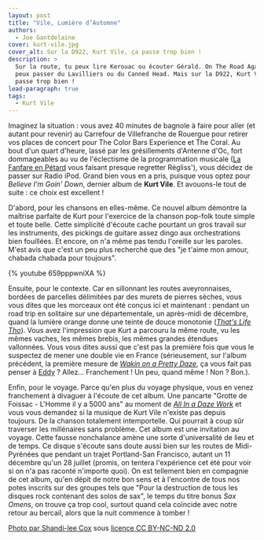 ```yaml
---
layout: post
title: "Vile, Lumière d’Automne"
authors:
  - Joe Gantdelaine
cover: kurt-vile.jpg
cover_alt: Sur la D922, Kurt Vile, ça passe trop bien !
description: >
  Sur la route, tu peux lire Kerouac ou écouter Gérald. On The Road Again, tu
  peux passer du Lavilliers ou du Canned Head. Mais sur la D922, Kurt Vile, ça
  passe trop bien !
lead-paragraph: true
tags:
  - Kurt Vile
---
```


Imaginez la situation : vous avez 40 minutes de bagnole à faire pour aller (et
autant pour revenir) au Carrefour de Villefranche de Rouergue pour retirer vos
places de concert pour The Color Bars Experience et The Coral. Au bout d'un
quart d'heure, lassé par les grésillements d'Antenne d'Oc, fort dommageables au
vu de l'éclectisme de la programmation musicale
([La Fanfare en Pétard](https://www.youtube.com/watch?v=3K41xa6qaEM) vous
faisant presque regretter Régliss'), vous décidez de passer sur Radio iPod.
Grand bien vous en a pris, puisque vous optez pour _Believe I'm Goin' Down_,
dernier album de **Kurt Vile**. Et avouons-le tout de suite : ce choix est
excellent !

D'abord, pour les chansons en elles-même. Ce nouvel album démontre la maîtrise
parfaite de Kurt pour l'exercice de la chanson pop-folk toute simple et toute
belle. Cette simplicité d'écoute cache pourtant un gros travail sur les
instruments, des pickings de guitare assez dingo aux orchestrations bien
fouillées. Et encore, on n'a même pas tendu l'oreille sur les paroles. M'est
avis que c'est un peu plus recherché que des "je t'aime mon amour, chabada
chabada pour toujours".

{% youtube 659pppwniXA %}

Ensuite, pour le contexte. Car en sillonnant les routes aveyronnaises, bordées
de parcelles délimitées par des murets de pierres sèches, vous vous dites que
les morceaux ont été conçus ici et maintenant : pendant un road trip en
solitaire sur une départementale, un après-midi de décembre, quand la lumière
orange donne une teinte de douce monotonie
([_That's Life Tho_](https://open.spotify.com/track/4oyrDChQhPh8C4Uys2MWl7)).
Vous avez l'impression que Kurt a parcouru la même route, vu les mêmes vaches,
les mêmes brebis, les mêmes grandes étendues vallonnées. Vous vous dites aussi
que c'est pas la première fois que vous le suspectez de mener une double vie en
France (sérieusement, sur l'album précédent, la première mesure de
[_Wakin on a Pretty Daze_](https://open.spotify.com/track/3cSlU4ZH4wzb5pM7wI1k3f),
ça vous fait pas penser à [Eddy](https://www.youtube.com/watch?v=gPwRRSmRC6k) ?
Allez… Franchement ! Un peu, quand même ! Non ? Bon.).

Enfin, pour le voyage. Parce qu'en plus du voyage physique, vous en venez
franchement à divaguer à l'écoute de cet album. Une pancarte "Grotte de
Foissac - L'Homme il y a 5000 ans" au moment de
[_All In a Daze Work_](https://open.spotify.com/track/5TPGNQ5YIuc9ssbY0MCTtW) et
vous vous demandez si la musique de Kurt Vile n'existe pas depuis toujours. De
la chanson totalement intemportelle. Qui pourrait à coup sûr traverser les
millénaires sans problème. Cet album est une invitation au voyage. Cette fausse
nonchalance amène une sorte d'universalité de lieu et de temps. Ce disque
s'écoute sans doute aussi bien sur les routes de Midi-Pyrénées que pendant un
trajet Portland-San Francisco, autant un 11 décembre qu'un 28 juillet (promis,
on tentera l'expérience cet été pour voir si on n'a pas raconté n'importe quoi).
On est tellement bien en compagnie de cet album, qu'en dépit de notre bon sens
et à l'encontre de tous nos potes inscrits sur des groupes tels que "Pour la
destruction de tous les disques rock contenant des solos de sax", le temps du
titre bonus _Sax Omens_, on trouve ça trop cool, surtout quand cela coïncide
avec notre retour au bercail, alors que la nuit commence à tomber !

[Photo par Shandi-lee Cox](https://flic.kr/p/gzEN95) sous
[licence CC BY-NC-ND 2.0](https://creativecommons.org/licenses/by-nc-nd/2.0/)
